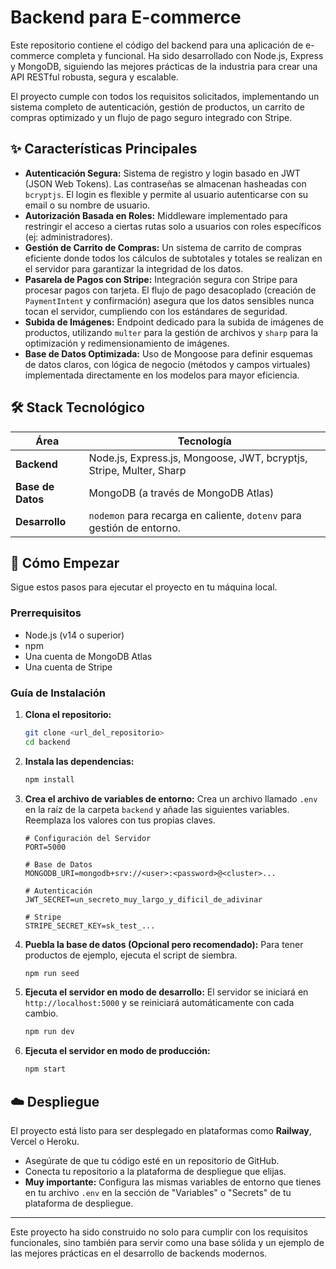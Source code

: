 # Backend para E-commerce

Este repositorio contiene el código del backend para una aplicación de e-commerce completa y funcional. Ha sido desarrollado con Node.js, Express y MongoDB, siguiendo las mejores prácticas de la industria para crear una API RESTful robusta, segura y escalable.

El proyecto cumple con todos los requisitos solicitados, implementando un sistema completo de autenticación, gestión de productos, un carrito de compras optimizado y un flujo de pago seguro integrado con Stripe.

## ✨ Características Principales

-   **Autenticación Segura:** Sistema de registro y login basado en JWT (JSON Web Tokens). Las contraseñas se almacenan hasheadas con `bcryptjs`. El login es flexible y permite al usuario autenticarse con su email o su nombre de usuario.
-   **Autorización Basada en Roles:** Middleware implementado para restringir el acceso a ciertas rutas solo a usuarios con roles específicos (ej: administradores).
-   **Gestión de Carrito de Compras:** Un sistema de carrito de compras eficiente donde todos los cálculos de subtotales y totales se realizan en el servidor para garantizar la integridad de los datos.
-   **Pasarela de Pagos con Stripe:** Integración segura con Stripe para procesar pagos con tarjeta. El flujo de pago desacoplado (creación de `PaymentIntent` y confirmación) asegura que los datos sensibles nunca tocan el servidor, cumpliendo con los estándares de seguridad.
-   **Subida de Imágenes:** Endpoint dedicado para la subida de imágenes de productos, utilizando `multer` para la gestión de archivos y `sharp` para la optimización y redimensionamiento de imágenes.
-   **Base de Datos Optimizada:** Uso de Mongoose para definir esquemas de datos claros, con lógica de negocio (métodos y campos virtuales) implementada directamente en los modelos para mayor eficiencia.

## 🛠️ Stack Tecnológico

| Área          | Tecnología                                                               |
|---------------|--------------------------------------------------------------------------|
| **Backend**   | Node.js, Express.js, Mongoose, JWT, bcryptjs, Stripe, Multer, Sharp      |
| **Base de Datos** | MongoDB (a través de MongoDB Atlas)                                       |
| **Desarrollo**| `nodemon` para recarga en caliente, `dotenv` para gestión de entorno.      |

## 🚀 Cómo Empezar

Sigue estos pasos para ejecutar el proyecto en tu máquina local.

### Prerrequisitos

-   Node.js (v14 o superior)
-   npm
-   Una cuenta de MongoDB Atlas
-   Una cuenta de Stripe

### Guía de Instalación

1.  **Clona el repositorio:**
    ```bash
    git clone <url_del_repositorio>
    cd backend
    ```

2.  **Instala las dependencias:**
    ```bash
    npm install
    ```

3.  **Crea el archivo de variables de entorno:**
    Crea un archivo llamado `.env` en la raíz de la carpeta `backend` y añade las siguientes variables. Reemplaza los valores con tus propias claves.

    ```env
    # Configuración del Servidor
    PORT=5000

    # Base de Datos
    MONGODB_URI=mongodb+srv://<user>:<password>@<cluster>...

    # Autenticación
    JWT_SECRET=un_secreto_muy_largo_y_dificil_de_adivinar

    # Stripe
    STRIPE_SECRET_KEY=sk_test_...
    ```

4.  **Puebla la base de datos (Opcional pero recomendado):**
    Para tener productos de ejemplo, ejecuta el script de siembra.
    ```bash
    npm run seed
    ```

5.  **Ejecuta el servidor en modo de desarrollo:**
    El servidor se iniciará en `http://localhost:5000` y se reiniciará automáticamente con cada cambio.
    ```bash
    npm run dev
    ```

6.  **Ejecuta el servidor en modo de producción:**
    ```bash
    npm start
    ```

## ☁️ Despliegue

El proyecto está listo para ser desplegado en plataformas como **Railway**, Vercel o Heroku.

-   Asegúrate de que tu código esté en un repositorio de GitHub.
-   Conecta tu repositorio a la plataforma de despliegue que elijas.
-   **Muy importante:** Configura las mismas variables de entorno que tienes en tu archivo `.env` en la sección de "Variables" o "Secrets" de tu plataforma de despliegue.

---

Este proyecto ha sido construido no solo para cumplir con los requisitos funcionales, sino también para servir como una base sólida y un ejemplo de las mejores prácticas en el desarrollo de backends modernos. 